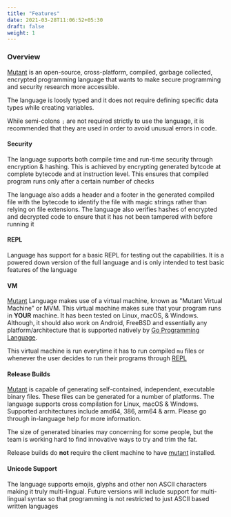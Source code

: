 ```yaml
---
title: "Features"
date: 2021-03-28T11:06:52+05:30
draft: false
weight: 1
---
```


### Overview
[Mutant](https://github.com/gaurav-gogia/mutant) is an open-source, cross-platform, compiled, garbage collected, encrypted programming language that wants to make secure programming and security research more accessible.

The language is loosly typed and it does not require defining specific data types while creating variables.

While semi-colons `;` are not required strictly to use the language, it is recommended that they are used in order to avoid unusual errors in code.

#### Security
The language supports both compile time and run-time security through encryption & hashing. This is achieved by encrypting generated bytcode at complete bytecode and at instruction level. This ensures that compiled program runs only after a certain number of checks

The language also adds a header and a footer in the generated compiled file with the bytecode to identify the file with magic strings rather than relying on file extensions. The language also verifies hashes of encrypted and decrypted code to ensure that it has not been tampered with before running it

#### REPL
Language has support for a basic REPL for testing out the capabilities. It is a powered down version of the full language and is only intended to test basic features of the language

#### VM
[Mutant](https://github.com/gaurav-gogia/mutant) Language makes use of a virtual machine, known as "Mutant Virtual Machine" or MVM. This virtual machine makes sure that your program runs in **YOUR** machine. It has been tested on Linux, macOS, & Windows. Although, it should also work on Android, FreeBSD and essentially any platform/architecture that is supported natively by [Go Programming Language](https://golang.org).

This virtual machine is run everytime it has to run compiled `mu` files or whenever the user decides to run their programs through [REPL](/docs/languagedocs/repl)

#### Release Builds
[Mutant](https://github.com/gaurav-gogia/mutant) is capable of generating self-contained, independent, executable binary files. These files can be generated for a number of platforms. The language supports cross compilation for Linux, macOS & Windows. Supported architectures include amd64, 386, arm64 & arm. Please go through in-language help for more information.

The size of generated binaries may concerning for some people, but the team is working hard to find innovative ways to try and trim the fat.

Release builds do **not** require the client machine to have [mutant](https://github.com/gaurav-gogia/mutant) installed.

#### Unicode Support
The language supports emojis, glyphs and other non ASCII characters making it truly multi-lingual. Future versions will include support for multi-lingual syntax so that programming is not restricted to just ASCII based written languages